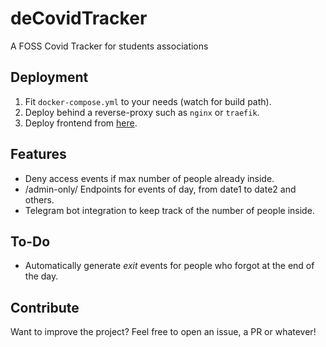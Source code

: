 # deCovidTracker
A FOSS Covid Tracker for students associations


## Deployment

1.  Fit `docker-compose.yml` to your needs (watch for build path).
2.  Deploy behind a reverse-proxy such as `nginx` or `traefik`.
3.  Deploy frontend from [here](https://github.com/Eurielec/deCovidTracker-frontend).


## Features

*   Deny access events if max number of people already inside.
*   /admin-only/ Endpoints for events of day, from date1 to date2 and others.
*   Telegram bot integration to keep track of the number of people inside.


## To-Do

*   Automatically generate *exit* events for people who forgot at the end of the day.


## Contribute

Want to improve the project? Feel free to open an issue, a PR or whatever!
